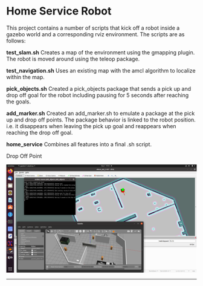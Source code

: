 Home Service Robot
==============================================

This project contains a number of scripts that kick off a robot inside a gazebo world and a corresponding rviz environment. The scripts are as follows:

**test_slam.sh**
Creates a map of the environment using the gmapping plugin. The robot is moved around using the teleop package.

**test_navigation.sh**
Uses an existing map with the amcl algorithm to localize within the map.

**pick_objects.sh**
Created a pick_objects package that sends a pick up and drop off goal for the robot including pausing for 5 seconds after reaching the goals.

**add_marker.sh**
Created an add_marker.sh to emulate a package at the pick up and drop off points. The package behavior is linked to the robot position. i.e. it disappears when leaving the pick up goal and reappears when reaching the drop off goal.

**home_service**
Combines all features into a final .sh script.

Drop Off Point

![plot](Screenshots/Dropoff.png)

-----------
